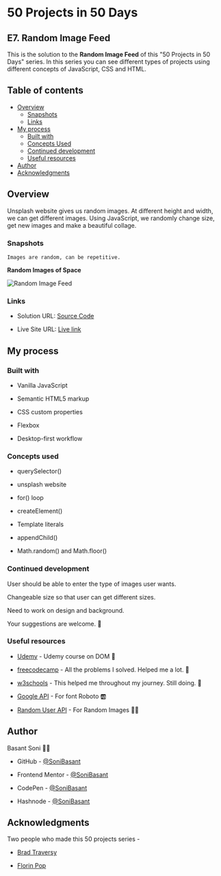 # 50 Projects in 50 Days

## E7. Random Image Feed

This is the solution to the **Random Image Feed** of this "50 Projects in 50 Days" series. In this series you can see different types of projects using different concepts of JavaScript, CSS and HTML.

## Table of contents

- [Overview](#overview)
  - [Snapshots](#snapshots)
  - [Links](#links)
- [My process](#my-process)
  - [Built with](#built-with)
  - [Concepts Used](#concepts-used)
  - [Continued development](#continued-development)
  - [Useful resources](#useful-resources)
- [Author](#author)
- [Acknowledgments](#acknowledgments)

## Overview

Unsplash website gives us random images. At different height and width, we can get different images. Using JavaScript, we randomly change size, get new images and make a beautiful collage.

### Snapshots

`Images are random, can be repetitive.`

**Random Images of Space**

![Random Image Feed](Images/Random-snap-1.png)

### Links

- Solution URL: [Source Code](https://github.com/SoniBasant/50-Projects-on-JS-DOM/tree/main/E7.%20Random%20Image%20Feed)

- Live Site URL: [Live link](https://sonibasant.github.io/50-Projects-on-JS-DOM/E7.%20Random%20Image%20Feed/randomImgFeed.html)

## My process

### Built with

- Vanilla JavaScript

- Semantic HTML5 markup
- CSS custom properties
- Flexbox
- Desktop-first workflow

### Concepts used

- querySelector()

- unsplash website
- for() loop
- createElement()
- Template literals
- appendChild()
- Math.random() and Math.floor()

### Continued development

User should be able to enter the type of images user wants.

Changeable size so that user can get different sizes.

Need to work on design and background.

Your suggestions are welcome. 🙌

### Useful resources

- [Udemy](https://www.udemy.com/course/50-projects-50-days/) - Udemy course on DOM 🤝

- [freecodecamp](https://www.freecodecamp.org/) - All the problems I solved. Helped me a lot. 🙌
- [w3schools](https://www.w3schools.com) - This helped me throughout my journey. Still doing. 🙂
- [Google API](https://fonts.googleapis.com/css2?family=Roboto:wght@400;700&display=swap) - For font Roboto 🆎
- [Random User API](https://randomuser.me/api/portraits/women/68.jpg) - For Random Images 👨‍🔬

## Author

Basant Soni 👨‍💻

- GitHub - [@SoniBasant](https://github.com/SoniBasant)

- Frontend Mentor - [@SoniBasant](https://www.frontendmentor.io/profile/SoniBasant)
- CodePen - [@SoniBasant](https://codepen.io/sonibasant)
- Hashnode - [@SoniBasant](https://sonibasant.hashnode.dev/)

## Acknowledgments

Two people who made this 50 projects series -

- [Brad Traversy](https://github.com/bradtraversy)

- [Florin Pop](https://github.com/florinpop17)
